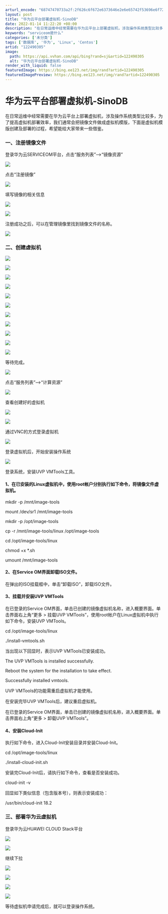 ```yaml
---
arturl_encode: "68747470733a2f:2f626c6f672e6373646e2e6e65742f53696e6f726567616c2f:61727469636c652f64657461696c732f313232343930333035"
layout: post
title: "华为云平台部署虚拟机-SinoDB"
date: 2022-01-14 11:22:20 +08:00
description: "在日常运维中经常需要在华为云平台上部署虚拟机，涉及操作系统类型比较多，为了提高虚拟机部署效率，我们通"
keywords: "serviceom是什么"
categories: ['未分类']
tags: ['数据库', '华为', 'Linux', 'Centos']
artid: "122490305"
image:
  path: https://api.vvhan.com/api/bing?rand=sj&artid=122490305
  alt: "华为云平台部署虚拟机-SinoDB"
render_with_liquid: false
featuredImage: https://bing.ee123.net/img/rand?artid=122490305
featuredImagePreview: https://bing.ee123.net/img/rand?artid=122490305
---
```


# 华为云平台部署虚拟机-SinoDB

在日常运维中经常需要在华为云平台上部署虚拟机，涉及操作系统类型比较多，为了提高虚拟机部署效率，我们通常会把镜像文件做成虚拟机模版，下面是虚拟机模版创建及部署的过程，希望能给大家带来一些借鉴。

### 一、注册镜像文件

登录华为云SERVICEOM平台，点击“服务列表”-->“镜像资源”

![](https://i-blog.csdnimg.cn/blog_migrate/64f80fac4d830d46fb09e8ef4301ca62.png)

点击“注册镜像”

![](https://i-blog.csdnimg.cn/blog_migrate/0396a47f8e311e94f344b75b3ea72e2f.png)

填写镜像的相关信息

![](https://i-blog.csdnimg.cn/blog_migrate/f96e261013e216b61df4137754acb83a.png)

![](https://i-blog.csdnimg.cn/blog_migrate/be3c51547017ac33394ad2509ae49c8d.png)

注册成功之后，可以在管理镜像里找到镜像文件的名称。

![](https://i-blog.csdnimg.cn/blog_migrate/8498b135ae586050beb9dbc1b947cfbd.png)

### 二、创建虚拟机

![](https://i-blog.csdnimg.cn/blog_migrate/18fb1e8cfe8af518bf4e0bbb3d5f2e04.png)

![](https://i-blog.csdnimg.cn/blog_migrate/cc010314c34ae6cab17e4dbe6d5ffed6.png)

![](https://i-blog.csdnimg.cn/blog_migrate/2820adb4f9de720bb6ba18061653063c.png)

![](https://i-blog.csdnimg.cn/blog_migrate/6ccfe242776f7e851ea2ad6b0eab00c5.png)

![](https://i-blog.csdnimg.cn/blog_migrate/1d9dbedbe3966350c764b6b7a374da24.png)

![](https://i-blog.csdnimg.cn/blog_migrate/21d79a7981f7cff933960e630a6466db.png)

![](https://i-blog.csdnimg.cn/blog_migrate/347493a01db6bb8d0e354b53bec80b16.png)

![](https://i-blog.csdnimg.cn/blog_migrate/ad98f1c6c79fdb3b342c7c8e5d14508a.png)

![](https://i-blog.csdnimg.cn/blog_migrate/3b365765ba3d60efe7e23c62e9eb92b4.png)

![](https://i-blog.csdnimg.cn/blog_migrate/d15181078aee69421c07c135ddd39c6d.png)

![](https://i-blog.csdnimg.cn/blog_migrate/5c01c2a9adac9e1c10b505c3e7a13836.png)

等待完成。

![](https://i-blog.csdnimg.cn/blog_migrate/fd98a8b3c7ab43157f6724f6b2cf2b4a.png)

点击“服务列表”-->“计算资源”

![](https://i-blog.csdnimg.cn/blog_migrate/3baf50c95a92bfa325c1ad2ec913087d.png)

查看创建好的虚拟机

![](https://i-blog.csdnimg.cn/blog_migrate/ef5143fc457df66b06b9047f52a6db51.png)

![](https://i-blog.csdnimg.cn/blog_migrate/999cad74f908efe8c7a83727883d64e7.png)

通过VNC的方式登录虚拟机

![](https://i-blog.csdnimg.cn/blog_migrate/92b2d34ba754318be729023aa361523a.png)

登录虚拟机后，开始安装操作系统

![](https://i-blog.csdnimg.cn/blog_migrate/92db7a1317c19d1ecee33c0ec191c6e7.png)

登录系统，安装UVP VMTools工具。

#### 1、在已安装的Linux虚拟机中，使用root帐户分别执行如下命令，将镜像文件虚拟机。

mkdir -p /mnt/image-tools

mount /dev/sr1 /mnt/image-tools

mkdir -p /opt/image-tools

cp -r /mnt/image-tools/linux /opt/image-tools

cd /opt/image-tools/linux

chmod +x \*.sh

umount /mnt/image-tools

#### 2、在Service OM界面卸载ISO文件。

在弹出的ISO挂载框中，单击“卸载ISO”，卸载ISO文件。

#### 3、挂载并安装UVP VMTools

在已登录的Service OM界面，单击已创建的镜像虚拟机名称，进入概要界面。单击界面右上角“更多 > 挂载UVP VMTools”，使用root帐户在Linux虚拟机中执行如下命令，安装UVP VMTools。

cd /opt/image-tools/linux

./install-vmtools.sh

当出现以下回显时，表示UVP VMTools已安装成功。

The UVP VMTools is installed successfully.

Reboot the system for the installation to take effect.

Successfully installed vmtools.

UVP VMTools的功能需重启虚拟机才能使用。

在安装完毕UVP VMTools后，建议重启虚拟机。

在已登录的Service OM界面，单击已创建的镜像虚拟机名称，进入概要界面。单击界面右上角“更多 > 卸载UVP VMTools”。

#### 4、安装Cloud-Init

执行如下命令，进入Cloud-Init安装目录并安装Cloud-Init。

cd /opt/image-tools/linux

./install-cloud-init.sh

安装完Cloud-Init后，请执行如下命令，查看是否安装成功。

cloud-init -v

回显如下类似信息（包含版本号），则表示安装成功：

/usr/bin/cloud-init 18.2

### 三、部署华为云虚拟机

登录华为云HUAWEI CLOUD Stack平台

![](https://i-blog.csdnimg.cn/blog_migrate/9c56f1bb889eea384d9ad9f0aaca4439.png)

![](https://i-blog.csdnimg.cn/blog_migrate/8b1d31537ce9c5ada4ba4119b3695877.png)

继续下拉

![](https://i-blog.csdnimg.cn/blog_migrate/4b4ab0ca27945875fde48a17b86b9644.png)

![](https://i-blog.csdnimg.cn/blog_migrate/0dc05666d12d9110bf92662c70988aef.png)

![](https://i-blog.csdnimg.cn/blog_migrate/96741d906414301396e4f64cfc803aba.png)

![](https://i-blog.csdnimg.cn/blog_migrate/f2e3d680d488fc372c014cc515118d4d.png)

等待虚拟机申请完成后，就可以登录操作系统。